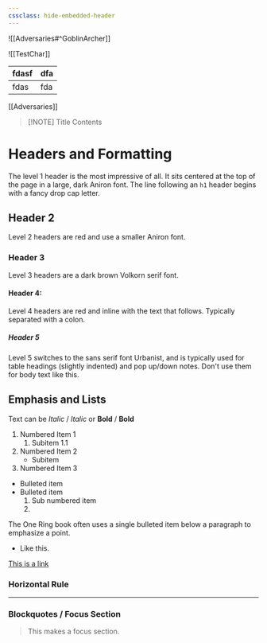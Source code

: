 ```yaml
---
cssclass: hide-embedded-header
---
```



![[Adversaries#^GoblinArcher]]


![[TestChar]]



| fdasf | dfa |
| ----- | --- |
| fdas  | fda |
[[Adversaries]]

> [!NOTE] Title
> Contents

# Headers and Formatting 
The level 1 header is the most impressive of all. It sits centered at the top of the page in a large, dark Aniron font. The line following an `h1` header begins with a fancy drop cap letter.

## Header 2
Level 2 headers are red and use a smaller Aniron font.

### Header 3
Level 3 headers are a dark brown Volkorn serif font.

#### Header 4:
Level 4 headers are red and inline with the text that follows. Typically separated with a colon.

##### Header 5
Level 5 switches to the sans serif font Urbanist, and is typically used for table headings (slightly indented) and pop up/down notes. Don't use them for body text like this.

## Emphasis and Lists

Text can be *Italic* / _Italic_ or **Bold** / __Bold__


1. Numbered Item 1
   1. Subitem 1.1
2. Numbered Item 2
   - Subitem 
3. Numbered Item 3

- Bulleted item
- Bulleted item
	1. Sub numbered item
	 2. 


The One Ring book often uses a single bulleted item below a paragraph to emphasize a point.
  - Like this.

[This is a link](https://freeleaguepublishing.com/)

### Horizontal Rule

---

### Blockquotes / Focus Section

> This makes a focus section.